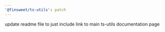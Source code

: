 ```yaml
---
'@finsweet/ts-utils': patch
---
```


update readme file to just include link to main ts-utils documentation page
